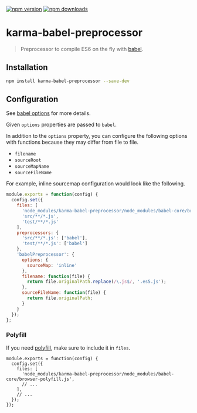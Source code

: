 [![npm version](https://img.shields.io/npm/v/karma-babel-preprocessor.svg)](https://www.npmjs.org/package/karma-babel-preprocessor)
[![npm downloads](https://img.shields.io/npm/dm/karma-babel-preprocessor.svg)](https://www.npmjs.org/package/karma-babel-preprocessor)

# karma-babel-preprocessor

> Preprocessor to compile ES6 on the fly with [babel](https://github.com/6to5/babel).

## Installation

```bash
npm install karma-babel-preprocessor --save-dev
```

## Configuration

See [babel options](https://babeljs.io/docs/usage/options) for more details.

Given `options` properties are passed to `babel`.

In addition to the `options` property, you can configure the following options with functions because they may differ from file to file.

- `filename`
- `sourceRoot`
- `sourceMapName`
- `sourceFileName`

For example, inline sourcemap configuration would look like the following.

```js
module.exports = function(config) {
  config.set({
    files: [
      'node_modules/karma-babel-preprocessor/node_modules/babel-core/browser-polyfill.js',
      'src/**/*.js',
      'test/**/*.js'
    ],
    preprocessors: {
      'src/**/*.js': ['babel'],
      'test/**/*.js': ['babel']
    },
    'babelPreprocessor': {
      options: {
        sourceMap: 'inline'
      },
      filename: function(file) {
        return file.originalPath.replace(/\.js$/, '.es5.js');
      },
      sourceFileName: function(file) {
        return file.originalPath;
      }
    }
  });
};
```

### Polyfill

If you need [polyfill](https://babeljs.io/docs/usage/polyfill/), make sure to include it in `files`.

```
module.exports = function(config) {
  config.set({
    files: [
      'node_modules/karma-babel-preprocessor/node_modules/babel-core/browser-polyfill.js',
      // ...
    ],
    // ...
  });
});
```
